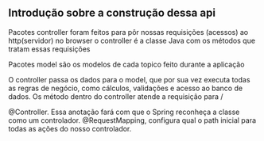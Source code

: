 Introdução sobre a construção dessa api
-
Pacotes controller foram feitos para pôr nossas requisições (acessos) ao http(servidor) no browser
o controller é a classe Java com os métodos que tratam essas requisições

Pacotes model são os modelos de cada topico feito durante a aplicação

O controller passa os dados para o model, que por sua vez executa todas as regras de negócio, como cálculos, validações e acesso ao banco de dados.
Os método dentro do controller atende a requisição para /

@Controller. Essa anotação fará com que o Spring reconheça a classe como um controlador.
@RequestMapping, configura qual o path inicial para todas as ações do nosso controlador.